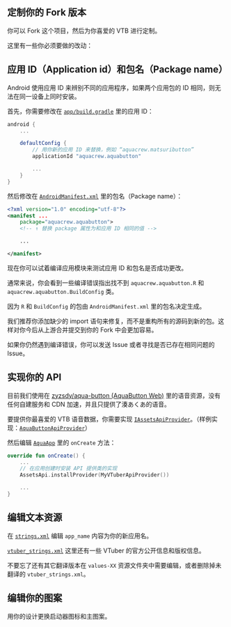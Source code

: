 定制你的 Fork 版本
------

你可以 Fork 这个项目，然后为你喜爱的 VTB 进行定制。

这里有一些你必须要做的改动：

## 应用 ID（Application id）和包名（Package name）

Android 使用应用 ID 来辨别不同的应用程序，如果两个应用包的 ID 相同，则无法在同一设备上同时安装。

首先，你需要修改在 [`app/build.gradle`](../app/build.gradle) 里的应用 ID：

```groovy
android {
    ...

    defaultConfig {
        // 用你新的应用 ID 来替换，例如 “aquacrew.matsuributton”
        applicationId "aquacrew.aquabutton"

        ...
    }
}
```

然后修改在 [`AndroidManifest.xml`](../app/src/main/AndroidManifest.xml) 里的包名（Package name）：

```xml
<?xml version="1.0" encoding="utf-8"?>
<manifest ...
    package="aquacrew.aquabutton">
    <!-- ↑ 替换 package 属性为和应用 ID 相同的值 -->

    ...

</manifest>
```

现在你可以试着编译应用模块来测试应用 ID 和包名是否成功更改。

通常来说，你会看到一些编译错误指出找不到 `aquacrew.aquabutton.R` 和 `aquacrew.aquabutton.BuildConfig` 类。

因为 `R` 和 `BuildConfig` 的包由 `AndroidManifest.xml` 里的包名决定生成。

我们推荐你添加缺少的 import 语句来修复，而不是重构所有的源码到新的包。这样对你今后从上游合并提交到你的 Fork 中会更加容易。

如果你仍然遇到编译错误，你可以发送 Issue 或者寻找是否已存在相同问题的 Issue。

## 实现你的 API

目前我们使用在 [zyzsdy/aqua-button (AquaButton Web)](https://github.com/zyzsdy/aqua-button) 里的语音资源，没有任何自建服务和 CDN 加速，并且只提供了湊あくあ的语音。

要提供你最喜爱的 VTB 语音数据，你需要实现 [`IAssetsApiProvider`](../app/src/main/java/aquacrew/aquabutton/api/provider/IAssetsApiProvider.kt)。（样例实现：[`AquaButtonApiProvider`](../app/src/main/java/aquacrew/aquabutton/api/provider/AquaButtonApiProvider.kt)）

然后编辑  [`AquaApp`](../app/src/main/java/aquacrew/aquabutton/AquaApp.kt) 里的 `onCreate` 方法：

```kotlin
override fun onCreate() {
    ...
    // 在应用创建时安装 API 提供类的实现
    AssetsApi.installProvider(MyVTuberApiProvider())

    ...
}
```

## 编辑文本资源

在 [`strings.xml`](../app/src/main/res/values/strings.xml) 编辑 `app_name` 内容为你的新应用名。

[`vtuber_strings.xml`](../app/src/main/res/values/vtuber_strings.xml) 这里还有一些 VTuber 的官方公开信息和版权信息。

不要忘了还有其它翻译版本在 `values-XX` 资源文件夹中需要编辑，或者删除掉未翻译的 `vtuber_strings.xml`。

## 编辑你的图案

用你的设计更换启动器图标和主图案。
